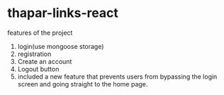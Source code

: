 ﻿# thapar-links-react
 features  of the project 
 1) login(use mongoose storage)
 2) registration
 3) Create an account
 4) Logout button
 5) included a new feature that prevents users from bypassing the login screen and going straight to the home page.
    
